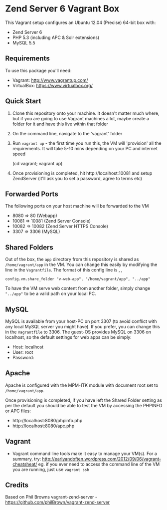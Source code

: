 # Zend Server 6 Vagrant Box

This Vagrant setup configures an Ubuntu 12.04 (Precise) 64-bit box with:
* Zend Server 6 
* PHP 5.3 (including APC & Solr extensions)
* MySQL 5.5

## Requirements

To use this package you'll need:

* Vagrant: http://www.vagrantup.com/
* VirtualBox: https://www.virtualbox.org/

## Quick Start

1. Clone this repository onto your machine. It doesn't matter much where, but if you are going to use Vagrant machines a lot, maybe create a folder for it and have this live within that folder
1. On the command line, navigate to the 'vagrant' folder
1. Run `vagrant up` - the first time you run this, the VM will 'provision' all the requirements. It will take 5-10 mins depending on your PC and internet speed

    (cd vagrant; vagrant up)

1. Once provisioning is completed, hit http://localhost:10081 and setup ZendServer (it'll ask you to set a password, agree to terms etc)
    
## Forwarded Ports

The following ports on your host machine will be forwarded to the VM
* 8080 => 80 (Webapp)
* 10081 => 10081 (Zend Server Console)
* 10082 => 10082 (Zend Server HTTPS Console)
* 3307 => 3306 (MySQL)

## Shared Folders

Out of the box, the `app` directory from this repository is shared as `/home/vagrant/app` in the VM. You can change this easily by modifying the line in the `Vagrantfile`. The format of this config line is <alias>, <path-on-guest>, <local-on-host>

    config.vm.share_folder "v-web-app", "/home/vagrant/app", "../app"

To have the VM serve web content from another folder, simply change `"../app"` to be a valid path on your local PC.

## MySQL

MySQL is available from your host-PC on port 3307 (to avoid conflict with any local MySQL server you might have). If you prefer, you can change this in the `Vagrantfile` to 3306. The guest-OS provides MySQL on 3306 on localhost, so the default settings for web apps can be simply:

* Host: localhost
* User: root
* Password: <none>


## Apache

Apache is configured with the MPM-ITK module with document root set to
`/home/vagrant/app`. 

Once provisioning is completed, if you have left the Shared Folder setting as per the default you should be able to test the VM by accessing the PHPINFO or APC files:

* http://localhost:8080/phpinfo.php
* http://localhost:8080/apc.php

## Vagrant

* Vagrant command line tools make it easy to manage your VM(s). For a summary, try: http://earlyandoften.wordpress.com/2012/09/06/vagrant-cheatsheat/
eg. if you ever need to access the command line of the VM you are running, just use `vagrant ssh`

## Credits

Based on Phil Browns vagrant-zend-server - https://github.com/philBrown/vagrant-zend-server
